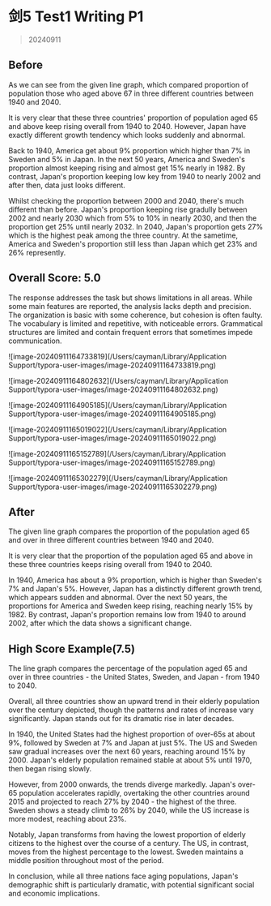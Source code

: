 # 剑5 Test1 Writing P1

> 20240911

## Before

As we can see from the given line graph, which compared proportion of population those who aged above 67 in three different countries between 1940 and 2040.

It is very clear that these three countries' proportion of population aged 65 and above keep rising overall from 1940 to 2040. However, Japan have exactly different growth tendency which looks suddenly and abnormal.

Back to 1940, America get about 9% proportion which higher than 7% in Sweden and 5% in Japan. In the next 50 years, America and Sweden's proportion almost keeping rising and almost get 15% nearly in 1982. By contrast, Japan's proportion keeping low key from 1940 to nearly 2002 and after then, data just looks different.

Whilst checking the proportion between 2000 and 2040, there's much different than before. Japan's proportion keeping rise gradully between 2002 and nearly 2030 which from 5% to 10% in nearly 2030, and then the proportion get 25% until nearly 2032. In 2040, Japan's proportion gets 27% which is the highest peak among the three country. At the sametime, America and Sweden's proportion still less than Japan which get 23% and 26% represently.



## Overall Score: 5.0

The response addresses the task but shows limitations in all areas. While some main features are reported, the analysis lacks depth and precision. The organization is basic with some coherence, but cohesion is often faulty. The vocabulary is limited and repetitive, with noticeable errors. Grammatical structures are limited and contain frequent errors that sometimes impede communication.

![image-20240911164733819](/Users/cayman/Library/Application Support/typora-user-images/image-20240911164733819.png)



![image-20240911164802632](/Users/cayman/Library/Application Support/typora-user-images/image-20240911164802632.png)



![image-20240911164905185](/Users/cayman/Library/Application Support/typora-user-images/image-20240911164905185.png)



![image-20240911165019022](/Users/cayman/Library/Application Support/typora-user-images/image-20240911165019022.png)



![image-20240911165152789](/Users/cayman/Library/Application Support/typora-user-images/image-20240911165152789.png)



![image-20240911165302279](/Users/cayman/Library/Application Support/typora-user-images/image-20240911165302279.png)

## After

The given line graph compares the proportion of the population aged 65 and over in three different countries between 1940 and 2040.

It is very clear that the proportion of the population aged 65 and above in these three countries keeps rising overall from 1940 to 2040.

In 1940, America has about a 9% proportion, which is higher than Sweden's 7% and Japan's 5%. However, Japan has a distinctly different growth trend, which appears sudden and abnormal. Over the next 50 years, the proportions for America and Sweden keep rising, reaching nearly 15% by 1982. By contrast, Japan's proportion remains low from 1940 to around 2002, after which the data shows a significant change.

## High Score Example(7.5)

The line graph compares the percentage of the population aged 65 and over in three countries - the United States, Sweden, and Japan - from 1940 to 2040.

Overall, all three countries show an upward trend in their elderly population over the century depicted, though the patterns and rates of increase vary significantly. Japan stands out for its dramatic rise in later decades.

In 1940, the United States had the highest proportion of over-65s at about 9%, followed by Sweden at 7% and Japan at just 5%. The US and Sweden saw gradual increases over the next 60 years, reaching around 15% by 2000. Japan's elderly population remained stable at about 5% until 1970, then began rising slowly.

However, from 2000 onwards, the trends diverge markedly. Japan's over-65 population accelerates rapidly, overtaking the other countries around 2015 and projected to reach 27% by 2040 - the highest of the three. Sweden shows a steady climb to 26% by 2040, while the US increase is more modest, reaching about 23%.

Notably, Japan transforms from having the lowest proportion of elderly citizens to the highest over the course of a century. The US, in contrast, moves from the highest percentage to the lowest. Sweden maintains a middle position throughout most of the period.

In conclusion, while all three nations face aging populations, Japan's demographic shift is particularly dramatic, with potential significant social and economic implications.